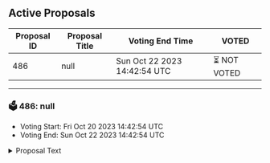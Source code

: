 ## Active Proposals

| Proposal ID | Proposal Title | Voting End Time | VOTED |
|-------------|----------------|-----------------|-------|
| 486 | null | Sun Oct 22 2023 14:42:54 UTC | ⏳ NOT VOTED |

---

### 🗳 486: null
- Voting Start: Fri Oct 20 2023 14:42:54 UTC
- Voting End: Sun Oct 22 2023 14:42:54 UTC

<details>
<summary>Proposal Text</summary>
 
null
</details>
